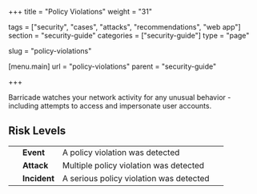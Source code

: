 +++
title = "Policy Violations"
weight = "31"

tags = ["security", "cases", "attacks", "recommendations", "web app"]
section = "security-guide"
categories = ["security-guide"]
type = "page"

slug = "policy-violations"

[menu.main]
    url = "policy-violations"
    parent = "security-guide"

+++

Barricade watches your network activity for any unusual behavior - including attempts to access and impersonate user accounts.

## Risk Levels

<table class="risk">
<tbody>
<tr>
<td><em> </em></td>
<td><strong>Event</strong></td>
<td>A policy violation was detected</td>
<td> </td>
</tr>
<tr>
<td><em> </em></td>
<td><strong>Attack</strong></td>
<td>Multiple policy violation was detected</td>
</tr>
<tr>
<td><em> </em></td>
<td><strong>Incident</strong></td>
<td>A serious policy violation was detected</td>
</tr>
</tbody>
</table>
